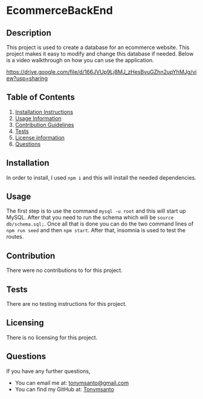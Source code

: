 # EcommerceBackEnd

## Description
This project is used to create a database for an ecommerce website. This project makes it easy to modify and change this database if needed. Below is a video walkthrough on how you can use the application.

https://drive.google.com/file/d/166JVUp9Lj8MJ_zHesBvuGZhn2upYhMJg/view?usp=sharing

## Table of Contents
1. [Installation Instructions](#installation)
2. [Usage Information](#usage)
3. [Contribution Guidelines](#contribution)
4. [Tests](#tests)
5. [License information](#Licensing)
6. [Questions](#questions)

## Installation
In order to install, I used `npm i` and this will install the needed dependencies.

## Usage
The first step is to use the command `mysql -u root` and this will start up MySQL. After that you need to run the schema which will be `source db/schema.sql;`. Once all that is done you can do the two command lines of `npm run seed` and then `npm start`. After that, insomnia is used to test the routes.

## Contribution
There were no contributions to for this project.

## Tests
There are no testing instructions for this project.

## Licensing
There is no licensing for this project.

## Questions
If you have any further questions, 
 - You can email me at: tonymsanto@gmail.com
 - You can find my GitHub at: [Tonymsanto](https://github.com/Tonymsanto)
